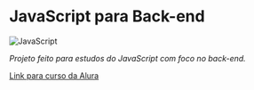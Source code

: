 # JavaScript para Back-end 
![JavaScript](https://img.shields.io/badge/javascript-%23323330.svg?style=for-the-badge&logo=javascript&logoColor=%23F7DF1E)

*Projeto feito para estudos do JavaScript com foco no back-end.*

<a href='https://cursos.alura.com.br/course/fundamentos-javascript-tipos-variaveis-funcoes'>Link para curso da Alura</a>
